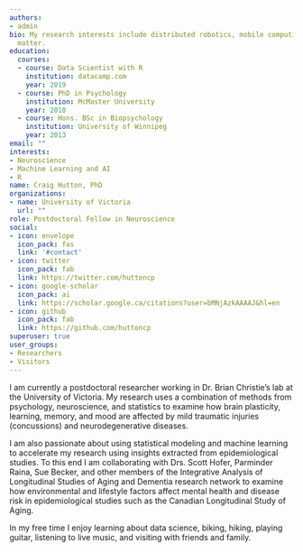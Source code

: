 ```yaml
---
authors:
- admin
bio: My research interests include distributed robotics, mobile computing and programmable
  matter.
education:
  courses:
  - course: Data Scientist with R
    institution: datacamp.com
    year: 2019
  - course: PhD in Psychology
    institution: McMaster University
    year: 2018
  - course: Hons. BSc in Biopsychology
    institution: University of Winnipeg
    year: 2013
email: ""
interests:
- Neuroscience
- Machine Learning and AI
- R
name: Craig Hutton, PhD
organizations:
- name: University of Victoria
  url: ""
role: Postdoctoral Fellow in Neuroscience
social:
- icon: envelope
  icon_pack: fas
  link: '#contact'
- icon: twitter
  icon_pack: fab
  link: https://twitter.com/huttoncp
- icon: google-scholar
  icon_pack: ai
  link: https://scholar.google.ca/citations?user=bMNjAzkAAAAJ&hl=en
- icon: github
  icon_pack: fab
  link: https://github.com/huttoncp
superuser: true
user_groups:
- Researchers
- Visitors
---
```


I am currently a postdoctoral researcher working in Dr. Brian Christie’s lab at the University of Victoria. My research uses a combination of methods from psychology, neuroscience, and statistics to examine how brain plasticity, learning, memory, and mood are affected by mild traumatic injuries (concussions) and neurodegenerative diseases.

I am also passionate about using statistical modeling and machine learning to accelerate my research using insights extracted from epidemiological studies. To this end I am collaborating with Drs. Scott Hofer, Parminder Raina, Sue Becker, and other members of the Integrative Analysis of Longitudinal Studies of Aging and Dementia research network to examine how environmental and lifestyle factors affect mental health and disease risk in epidemiological studies such as the Canadian Longitudinal Study of Aging.

In my free time I enjoy learning about data science, biking, hiking, playing guitar, listening to live music, and visiting with friends and family.
